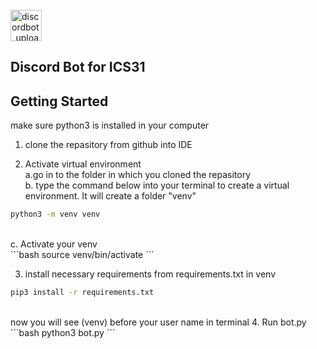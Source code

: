 <br/>
<img width="50" alt="discordbot_upload" src="https://raw.githubusercontent.com/CodingDingDong/discord_ics31/main/discord.png"> 

## **Discord Bot for ICS31**

## Getting Started
make sure python3 is installed in your computer

1. clone the repasitory from github into IDE

2. Activate virtual environment
    <br>
    a.go in to the folder in which you cloned the repasitory
    <br>
    b. type the command below into your terminal to create a virtual environment. It will create a folder "venv"
    <br>
```bash
python3 -m venv venv
```
<br>
c. Activate your venv
<br>
```bash
source venv/bin/activate
```

3. install necessary requirements from requirements.txt in venv
```bash
pip3 install -r requirements.txt
```
<br>
now you will see (venv) before your user name in terminal
4. Run bot.py
```bash
python3 bot.py
```
<br/>

